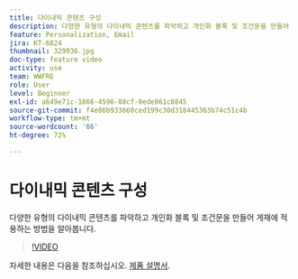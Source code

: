 ```yaml
---
title: 다이내믹 콘텐츠 구성
description: 다양한 유형의 다이내믹 콘텐츠를 파악하고 개인화 블록 및 조건문을 만들어 게재에 적용하는 방법을 알아봅니다.
feature: Personalization, Email
jira: KT-6824
thumbnail: 329936.jpg
doc-type: feature video
activity: use
team: WWFRE
role: User
level: Beginner
exl-id: a649e71c-1866-4596-88cf-0ede861c8845
source-git-commit: f4e86b933660ced199c30d318445363b74c51c4b
workflow-type: tm+mt
source-wordcount: '66'
ht-degree: 72%

---
```


# 다이내믹 콘텐츠 구성

다양한 유형의 다이내믹 콘텐츠를 파악하고 개인화 블록 및 조건문을 만들어 게재에 적용하는 방법을 알아봅니다.

>[!VIDEO](https://video.tv.adobe.com/v/329936?quality=12&learn=on)

자세한 내용은 다음을 참조하십시오. [제품 설명서](https://experienceleague.adobe.com/docs/campaign-classic/using/sending-messages/personalizing-deliveries/conditional-content.html?lang=en).
